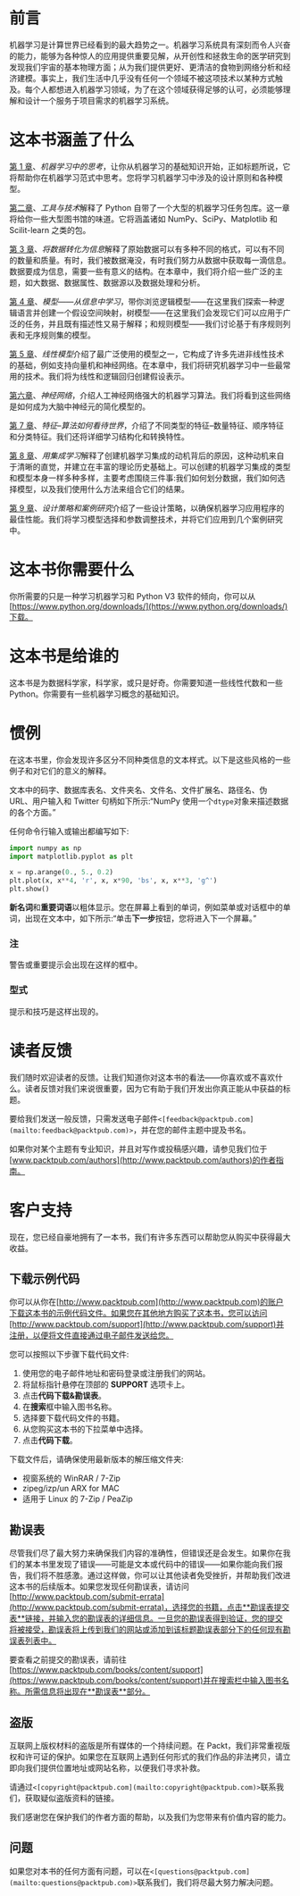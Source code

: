 # 前言

机器学习是计算世界已经看到的最大趋势之一。机器学习系统具有深刻而令人兴奋的能力，能够为各种惊人的应用提供重要见解，从开创性和拯救生命的医学研究到发现我们宇宙的基本物理方面；从为我们提供更好、更清洁的食物到网络分析和经济建模。事实上，我们生活中几乎没有任何一个领域不被这项技术以某种方式触及。每个人都想进入机器学习领域，为了在这个领域获得足够的认可，必须能够理解和设计一个服务于项目需求的机器学习系统。

# 这本书涵盖了什么

[第 1 章](1.html "Chapter 1. Thinking in Machine Learning")、*机器学习中的思考*，让你从机器学习的基础知识开始，正如标题所说，它将帮助你在机器学习范式中思考。您将学习机器学习中涉及的设计原则和各种模型。

[第二章](2.html "Chapter 2. Tools and Techniques")、*工具与技术*解释了 Python 自带了一个大型的机器学习任务包库。这一章将给你一些大型图书馆的味道。它将涵盖诸如 NumPy、SciPy、Matplotlib 和 Scilit-learn 之类的包。

[第 3 章](3.html "Chapter 3. Turning Data into Information")、*将数据转化为信息*解释了原始数据可以有多种不同的格式，可以有不同的数量和质量。有时，我们被数据淹没，有时我们努力从数据中获取每一滴信息。数据要成为信息，需要一些有意义的结构。在本章中，我们将介绍一些广泛的主题，如大数据、数据属性、数据源以及数据处理和分析。

[第 4 章](4.html "Chapter 4. Models – Learning from Information")、*模型——从信息中学习*，带你浏览逻辑模型——在这里我们探索一种逻辑语言并创建一个假设空间映射，树模型——在这里我们会发现它们可以应用于广泛的任务，并且既有描述性又易于解释；和规则模型——我们讨论基于有序规则列表和无序规则集的模型。

[第 5 章](5.html "Chapter 5. Linear Models")、*线性模型*介绍了最广泛使用的模型之一，它构成了许多先进非线性技术的基础，例如支持向量机和神经网络。在本章中，我们将研究机器学习中一些最常用的技术。我们将为线性和逻辑回归创建假设表示。

[第六章](6.html "Chapter 6. Neural Networks")、*神经网络*，介绍人工神经网络强大的机器学习算法。我们将看到这些网络是如何成为大脑中神经元的简化模型的。

[第 7 章](7.html "Chapter 7. Features – How Algorithms See the World")、*特征–算法如何看待世界*，介绍了不同类型的特征–数量特征、顺序特征和分类特征。我们还将详细学习结构化和转换特性。

[第 8 章](8.html "Chapter 8. Learning with Ensembles")、*用集成学习*解释了创建机器学习集成的动机背后的原因，这种动机来自于清晰的直觉，并建立在丰富的理论历史基础上。可以创建的机器学习集成的类型和模型本身一样多种多样，主要考虑围绕三件事:我们如何划分数据，我们如何选择模型，以及我们使用什么方法来组合它们的结果。

[第 9 章](9.html "Chapter 9. Design Strategies and Case Studies")、*设计策略和案例研究*介绍了一些设计策略，以确保机器学习应用程序的最佳性能。我们将学习模型选择和参数调整技术，并将它们应用到几个案例研究中。

# 这本书你需要什么

你所需要的只是一种学习机器学习和 Python V3 软件的倾向，你可以从[https://www.python.org/downloads/](https://www.python.org/downloads/)下载。

# 这本书是给谁的

这本书是为数据科学家，科学家，或只是好奇。你需要知道一些线性代数和一些 Python。你需要有一些机器学习概念的基础知识。

# 惯例

在这本书里，你会发现许多区分不同种类信息的文本样式。以下是这些风格的一些例子和对它们的意义的解释。

文本中的码字、数据库表名、文件夹名、文件名、文件扩展名、路径名、伪 URL、用户输入和 Twitter 句柄如下所示:“NumPy 使用一个`dtype`对象来描述数据的各个方面。”

任何命令行输入或输出都编写如下:

```py
import numpy as np
import matplotlib.pyplot as plt

x = np.arange(0., 5., 0.2)
plt.plot(x, x**4, 'r', x, x*90, 'bs', x, x**3, 'g^')
plt.show()

```

**新名词**和**重要词语**以粗体显示。您在屏幕上看到的单词，例如菜单或对话框中的单词，出现在文本中，如下所示:“单击**下一步**按钮，您将进入下一个屏幕。”

### 注

警告或重要提示会出现在这样的框中。

### 型式

提示和技巧是这样出现的。

# 读者反馈

我们随时欢迎读者的反馈。让我们知道你对这本书的看法——你喜欢或不喜欢什么。读者反馈对我们来说很重要，因为它有助于我们开发出你真正能从中获益的标题。

要给我们发送一般反馈，只需发送电子邮件`<[feedback@packtpub.com](mailto:feedback@packtpub.com)>`，并在您的邮件主题中提及书名。

如果你对某个主题有专业知识，并且对写作或投稿感兴趣，请参见我们位于[www.packtpub.com/authors](http://www.packtpub.com/authors)的作者指南。

# 客户支持

现在，您已经自豪地拥有了一本书，我们有许多东西可以帮助您从购买中获得最大收益。

## 下载示例代码

你可以从你在[http://www.packtpub.com](http://www.packtpub.com)的账户下载这本书的示例代码文件。如果您在其他地方购买了这本书，您可以访问[http://www.packtpub.com/support](http://www.packtpub.com/support)并注册，以便将文件直接通过电子邮件发送给您。

您可以按照以下步骤下载代码文件:

1.  使用您的电子邮件地址和密码登录或注册我们的网站。
2.  将鼠标指针悬停在顶部的 **SUPPORT** 选项卡上。
3.  点击**代码下载&勘误表**。
4.  在**搜索**框中输入图书名称。
5.  选择要下载代码文件的书籍。
6.  从您购买这本书的下拉菜单中选择。
7.  点击**代码下载**。

下载文件后，请确保使用最新版本的解压缩文件夹:

*   视窗系统的 WinRAR / 7-Zip
*   zipeg/izp/un ARX for MAC
*   适用于 Linux 的 7-Zip / PeaZip

## 勘误表

尽管我们尽了最大努力来确保我们内容的准确性，但错误还是会发生。如果你在我们的某本书里发现了错误——可能是文本或代码中的错误——如果你能向我们报告，我们将不胜感激。通过这样做，你可以让其他读者免受挫折，并帮助我们改进这本书的后续版本。如果您发现任何勘误表，请访问[http://www.packtpub.com/submit-errata](http://www.packtpub.com/submit-errata)，选择您的书籍，点击**勘误表提交表**链接，并输入您的勘误表的详细信息。一旦您的勘误表得到验证，您的提交将被接受，勘误表将上传到我们的网站或添加到该标题勘误表部分下的任何现有勘误表列表中。

要查看之前提交的勘误表，请前往[https://www.packtpub.com/books/content/support](https://www.packtpub.com/books/content/support)并在搜索栏中输入图书名称。所需信息将出现在**勘误表**部分。

## 盗版

互联网上版权材料的盗版是所有媒体的一个持续问题。在 Packt，我们非常重视版权和许可证的保护。如果您在互联网上遇到任何形式的我们作品的非法拷贝，请立即向我们提供位置地址或网站名称，以便我们寻求补救。

请通过`<[copyright@packtpub.com](mailto:copyright@packtpub.com)>`联系我们，获取疑似盗版资料的链接。

我们感谢您在保护我们的作者方面的帮助，以及我们为您带来有价值内容的能力。

## 问题

如果您对本书的任何方面有问题，可以在`<[questions@packtpub.com](mailto:questions@packtpub.com)>`联系我们，我们将尽最大努力解决问题。